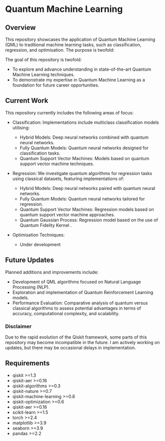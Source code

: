 # Quantum Machine Learning


##  Overview
This repository showcases the application of Quantum Machine Learning (QML) to traditional machine learning tasks, such as classification, regression, and optimisation. The purpose is twofold:

The goal of this repository is twofold:
- To explore and advance understanding in state-of-the-art Quantum Machine Learning techniques.
- To demonstrate my expertise in Quantum Machine Learning as a foundation for future career opportunities.

## Current Work


This repository currently includes the following areas of focus:

- Classification: Implementations include multiclass classification models utilising:
    - Hybrid Models: Deep neural networks combined with quantum neural networks.
    - Fully Quantum Models: Quantum neural networks designed for classification tasks.
    - Quantum Support Vector Machines: Models based on quantum support vector machine techniques.

- Regression: We investigate quantum algorithms for regression tasks using classical datasets, featuring implementations of:
    - Hybrid Models: Deep neural networks paired with quantum neural networks.
    - Fully Quantum Models: Quantum neural networks tailored for regression.
    - Quantum Support Vector Machines: Regression models based on quantum support vector machine approaches.
    - Quantum Gaussian Process: Regression model based on the use of Quantum Fidelity Kernel .


- Optimisation Techniques:
    - Under development



## Future Updates 

Planned additions and improvements include:

- Development of QML algorithms focused on Natural Language Processing (NLP).
- Exploration and implementation of Quantum Reinforcement Learning models.
- Performance Evaluation: Comparative analysis of quantum versus classical algorithms to assess potential advantages in terms of accuracy, computational complexity, and scalability.

### Disclaimer
Due to the rapid evolution of the Qiskit framework, some parts of this repository may become incompatible in the future. I am actively working on updates, but there may be occasional delays in implementation.


## Requirements

- qiskit    >=1.3
- qiskit-aer >=0.16
- qiskit-algorithms    >=0.3
- qiskit-nature    >=0.7
- qiskit-machine-learning    >=0.8
- qiskit-optimization    >=0.6
- qiskit-aer >=0.16
- scikit-learn >=1.5
- torch     >=2.4
- matplotlib    >=3.9
- seaborn   >=3.9
- pandas >=2.2
